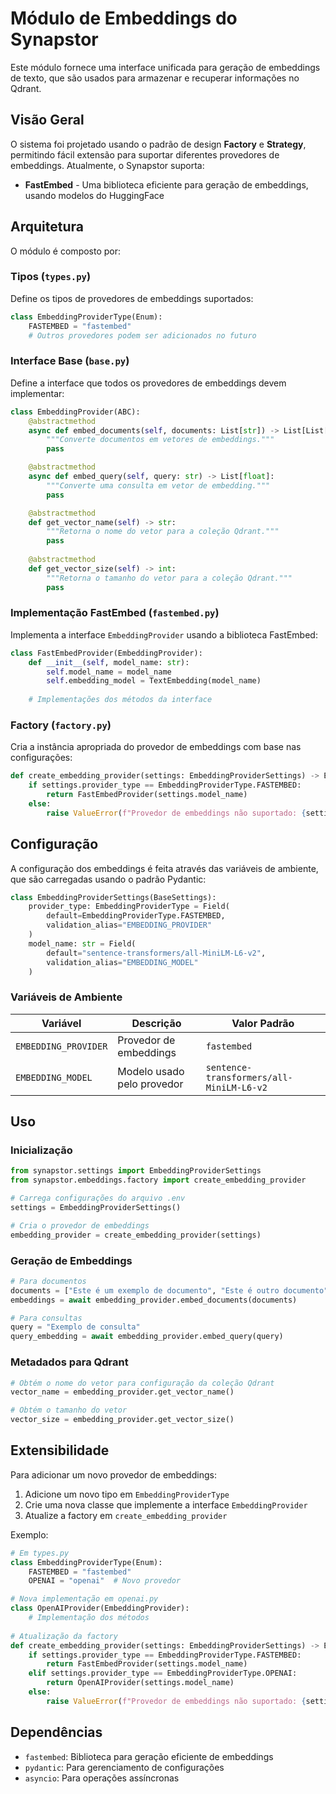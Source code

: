# Módulo de Embeddings do Synapstor

Este módulo fornece uma interface unificada para geração de embeddings de texto, que são usados para armazenar e recuperar informações no Qdrant.

## Visão Geral

O sistema foi projetado usando o padrão de design **Factory** e **Strategy**, permitindo fácil extensão para suportar diferentes provedores de embeddings. Atualmente, o Synapstor suporta:

- **FastEmbed** - Uma biblioteca eficiente para geração de embeddings, usando modelos do HuggingFace

## Arquitetura

O módulo é composto por:

### Tipos (`types.py`)

Define os tipos de provedores de embeddings suportados:
```python
class EmbeddingProviderType(Enum):
    FASTEMBED = "fastembed"
    # Outros provedores podem ser adicionados no futuro
```

### Interface Base (`base.py`)

Define a interface que todos os provedores de embeddings devem implementar:

```python
class EmbeddingProvider(ABC):
    @abstractmethod
    async def embed_documents(self, documents: List[str]) -> List[List[float]]:
        """Converte documentos em vetores de embeddings."""
        pass

    @abstractmethod
    async def embed_query(self, query: str) -> List[float]:
        """Converte uma consulta em vetor de embedding."""
        pass

    @abstractmethod
    def get_vector_name(self) -> str:
        """Retorna o nome do vetor para a coleção Qdrant."""
        pass
        
    @abstractmethod
    def get_vector_size(self) -> int:
        """Retorna o tamanho do vetor para a coleção Qdrant."""
        pass
```

### Implementação FastEmbed (`fastembed.py`)

Implementa a interface `EmbeddingProvider` usando a biblioteca FastEmbed:

```python
class FastEmbedProvider(EmbeddingProvider):
    def __init__(self, model_name: str):
        self.model_name = model_name
        self.embedding_model = TextEmbedding(model_name)
    
    # Implementações dos métodos da interface
```

### Factory (`factory.py`)

Cria a instância apropriada do provedor de embeddings com base nas configurações:

```python
def create_embedding_provider(settings: EmbeddingProviderSettings) -> EmbeddingProvider:
    if settings.provider_type == EmbeddingProviderType.FASTEMBED:
        return FastEmbedProvider(settings.model_name)
    else:
        raise ValueError(f"Provedor de embeddings não suportado: {settings.provider_type}")
```

## Configuração

A configuração dos embeddings é feita através das variáveis de ambiente, que são carregadas usando o padrão Pydantic:

```python
class EmbeddingProviderSettings(BaseSettings):
    provider_type: EmbeddingProviderType = Field(
        default=EmbeddingProviderType.FASTEMBED,
        validation_alias="EMBEDDING_PROVIDER"
    )
    model_name: str = Field(
        default="sentence-transformers/all-MiniLM-L6-v2",
        validation_alias="EMBEDDING_MODEL"
    )
```

### Variáveis de Ambiente

| Variável | Descrição | Valor Padrão |
|----------|-----------|--------------|
| `EMBEDDING_PROVIDER` | Provedor de embeddings | `fastembed` |
| `EMBEDDING_MODEL` | Modelo usado pelo provedor | `sentence-transformers/all-MiniLM-L6-v2` |

## Uso

### Inicialização

```python
from synapstor.settings import EmbeddingProviderSettings
from synapstor.embeddings.factory import create_embedding_provider

# Carrega configurações do arquivo .env
settings = EmbeddingProviderSettings()

# Cria o provedor de embeddings
embedding_provider = create_embedding_provider(settings)
```

### Geração de Embeddings

```python
# Para documentos
documents = ["Este é um exemplo de documento", "Este é outro documento"]
embeddings = await embedding_provider.embed_documents(documents)

# Para consultas
query = "Exemplo de consulta"
query_embedding = await embedding_provider.embed_query(query)
```

### Metadados para Qdrant

```python
# Obtém o nome do vetor para configuração da coleção Qdrant
vector_name = embedding_provider.get_vector_name()

# Obtém o tamanho do vetor
vector_size = embedding_provider.get_vector_size()
```

## Extensibilidade

Para adicionar um novo provedor de embeddings:

1. Adicione um novo tipo em `EmbeddingProviderType`
2. Crie uma nova classe que implemente a interface `EmbeddingProvider`
3. Atualize a factory em `create_embedding_provider`

Exemplo:

```python
# Em types.py
class EmbeddingProviderType(Enum):
    FASTEMBED = "fastembed"
    OPENAI = "openai"  # Novo provedor

# Nova implementação em openai.py
class OpenAIProvider(EmbeddingProvider):
    # Implementação dos métodos
    
# Atualização da factory
def create_embedding_provider(settings: EmbeddingProviderSettings) -> EmbeddingProvider:
    if settings.provider_type == EmbeddingProviderType.FASTEMBED:
        return FastEmbedProvider(settings.model_name)
    elif settings.provider_type == EmbeddingProviderType.OPENAI:
        return OpenAIProvider(settings.model_name)
    else:
        raise ValueError(f"Provedor de embeddings não suportado: {settings.provider_type}")
```

## Dependências

- `fastembed`: Biblioteca para geração eficiente de embeddings
- `pydantic`: Para gerenciamento de configurações
- `asyncio`: Para operações assíncronas 
